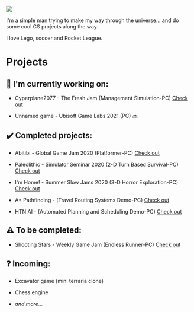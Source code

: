 ![](https://media.giphy.com/media/Nx0rz3jtxtEre/giphy.gif)

I'm a simple man trying to make my way through the universe... and do some cool CS projects along the way. 

I love Lego, soccer and Rocket League.

# Projects

## :construction: **I'm currently working on:**

+ Cyperplane2077 - The Fresh Jam (Management Simulation-PC) [Check out](https://github.com/Seibaah/The-Fresh-Game-Jam-2021)

+ Unnamed game - Ubisoft Game Labs 2021 (PC) :soon:

## :heavy_check_mark: **Completed projects:**

+ Abitibi - Global Game Jam 2020 (Platformer-PC) [Check out](https://github.com/Seibaah/GGJ_MTL2020)

+ Paleolithic - Simulator Seminar 2020 (2-D Turn Based Survival-PC) [Check out](https://github.com/Seibaah/SimulatorGame)

+ I'm Home! - Summer Slow Jams 2020 (3-D Horror Exploration-PC) [Check out](https://github.com/Seibaah/Summer-Slow-Jams-August-2020)

+ A* Pathfinding - (Travel Routing Systems Demo-PC) [Check out](https://github.com/Seibaah/Pathfinding-Demo)

+ HTN AI - (Automated Planning and Scheduling Demo-PC) [Check out](https://github.com/Seibaah/HTN-AI-Demo)

## :warning: **To be completed:**
 
+ Shooting Stars - Weekly Game Jam (Endless Runner-PC) [Check out](https://github.com/Seibaah/Weekly-Game-Jam-Shooting-stars)

## :question: **Incoming:**

+ Excavator game (mini terraria clone)

+ Chess engine

+ *and more...*
 



  

